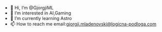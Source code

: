 - 👋 Hi, I’m @GjorgjiML
- 👀 I’m interested in AI,Gaming
- 🌱 I’m currently learning Astro
- 📫 How to reach me email:gjorgji.mladenovski@logicna-podloga.com

<!---
GjorgjiML/GjorgjiML is a ✨ special ✨ repository because its `README.md` (this file) appears on your GitHub profile.
You can click the Preview link to take a look at your changes.
--->
